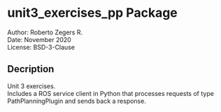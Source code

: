 # unit3_exercises_pp Package

Author: Roberto Zegers R.  
Date: November 2020  
License: BSD-3-Clause  

## Decription

Unit 3 exercises.  
Includes a ROS service client in Python that processes requests of type PathPlanningPlugin and sends back a response.  






